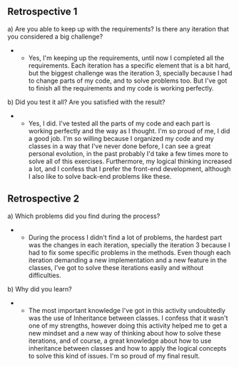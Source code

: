 ## Retrospective 1

a) Are you able to keep up with the requirements? Is there any iteration that you considered a big challenge? 

- - Yes, I'm keeping up the requirements, until now I completed all the requirements. Each iteration has a specific element that is a bit hard, but the biggest challenge was the iteration 3, specially because I had to change parts of my code, and to solve problems too. But I've got to finish all the requirements and my code is working perfectly. 

b) Did you test it all? Are you satisfied with the result? 

- - Yes, I did. I've tested all the parts of my code and each part is working perfectly and the way as I thought. I'm so proud of me, I did a good job. I'm so willing because I organized my code and my classes in a way that I've never done before, I can see a great personal evolution, in the past probably I'd take a few times more to solve all of this exercises. Furthermore, my logical thinking increased a lot, and I confess that I prefer the front-end development, although I also like to solve back-end problems like these.    


## Retrospective 2

a) Which problems did you find during the process? 

- - During the process I didn't find a lot of problems, the hardest part was the changes in each iteration, specially the iteration 3 because I had to fix some specific problems in the methods. Even though each iteration demanding a new implementation and a new feature in the classes, I've got to solve these iterations easily and without difficulties. 


b) Why did you learn? 

- - The most important knowledge I've got in this activity undoubtedly was the use of Inheritance between classes. I confess that it wasn't one of my strengths, however doing this activity helped me to get a new mindset and a new way of thinking about how to solve these iterations, and of course, a great knowledge about how to use inheritance between classes and how to apply the logical concepts to solve this kind of issues. I'm so proud of my final result. 

